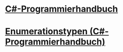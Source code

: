 # [C#-Programmierhandbuch](index.md)
# [Enumerationstypen (C#-Programmierhandbuch)](enumeration-types.md)
